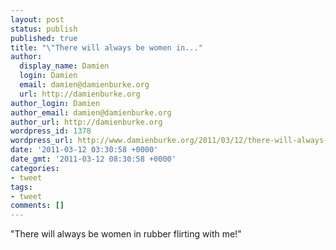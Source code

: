 ```yaml
---
layout: post
status: publish
published: true
title: "\"There will always be women in..."
author:
  display_name: Damien
  login: Damien
  email: damien@damienburke.org
  url: http://damienburke.org
author_login: Damien
author_email: damien@damienburke.org
author_url: http://damienburke.org
wordpress_id: 1378
wordpress_url: http://www.damienburke.org/2011/03/12/there-will-always-be-women-in-2/
date: '2011-03-12 03:30:58 +0000'
date_gmt: '2011-03-12 08:30:58 +0000'
categories:
- tweet
tags:
- tweet
comments: []
---
```

<p>"There will always be women in rubber flirting with me!"</p>
